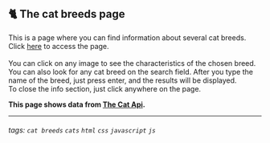 ## 🐈 The cat breeds page

This is a page where you can find information about several cat breeds. Click <a href="#">here</a> to access the page.<br><br>
You can click on any image to see the characteristics of the chosen breed. <br> 
You can also look for any cat breed on the search field. After you type the name of the breed, just press enter, and the results will be displayed.<br>
To close the info section, just click anywhere on the page.<br>

**This page shows data from <a href="https://thecatapi.com/"> The Cat Api</a>.**

---

###### tags: `cat breeds` `cats` `html` `css` `javascript` `js`
